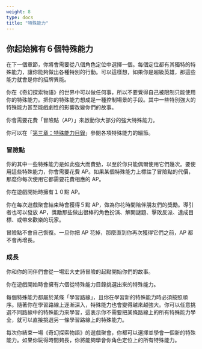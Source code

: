 ```yaml
---
weight: 8
type: docs
title: "特殊能力"
---
```

## 你起始擁有６個特殊能力
在下一個章節，你將會需要從八個角色定位中選擇一個。每個定位都有其獨特的特殊能力，讓你能夠做出各種特別的行動。可以這樣想，如果你是超級英雄，那這些能力就會是你的招牌異能。

你在《奇幻探索物語》的世界中可以做任何事，所以不要覺得自己被限制只能使用你的特殊能力。把你的特殊能力想成是一種控制場景的手段。其中一些特別強大的特殊能力甚至能戲劇性的影響改變你們的故事。

你會需要花費「冒險點（AP）」來啟動你大部分的強大特殊能力。

你可以在「[第三章：特殊能力目錄](/abilities)」參閱各項特殊能力的細節。


### 冒險點
你的其中一些特殊能力是如此強大而費勁，以至於你只能偶爾使用它們幾次。要使用這些特殊能力，你會需要花費 AP。如果某個特殊能力上標註了冒險點的代價，那麼你每次使用它都需要花費相應的 AP。

你在遊戲開始時擁有１０點 AP。

你在每次遊戲聚會結束時會獲得５點 AP，做為你花時間陪伴朋友們的獎勵。導引者也可以發放 AP，獎勵那些做出很棒的角色扮演、解開謎題、擊敗反派、達成目標、或帶來歡樂的玩家。

冒險點不會自己恢復。一旦你把 AP 花掉，那麼直到你再次獲得它們之前，AP 都不會再增長。


### 成長
你和你的同伴們會從一場宏大史詩冒險的起點開始你們的故事。

你在遊戲開始時會擁有六個從特殊能力目錄挑選出來的特殊能力。

每個特殊能力都屬於某條「學習路線」，且你在學習新的特殊能力時必須按照順序。隨著你在學習路線上逐漸深入，特殊能力也會變得越來越強大。你可以任意挑選不同路線中的特殊能力來學習，這表示你不需要把某條路線上的所有特殊能力學全，就可以直接挑選另一條學習路線上的特殊能力。

每次你結束一場《奇幻探索物語》的遊戲聚會，你都可以選擇並學會一個新的特殊能力。如果你玩得時間夠長，你將能夠學會你角色定位上的所有特殊能力。
